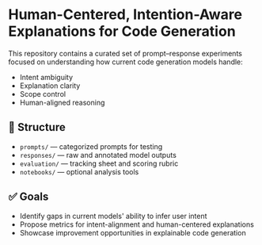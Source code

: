 # Human-Centered, Intention-Aware Explanations for Code Generation

This repository contains a curated set of prompt–response experiments focused on understanding how current code generation models handle:

- Intent ambiguity
- Explanation clarity
- Scope control
- Human-aligned reasoning

## 📁 Structure
- `prompts/` — categorized prompts for testing
- `responses/` — raw and annotated model outputs
- `evaluation/` — tracking sheet and scoring rubric
- `notebooks/` — optional analysis tools

## ✅ Goals
- Identify gaps in current models' ability to infer user intent
- Propose metrics for intent-alignment and human-centered explanations
- Showcase improvement opportunities in explainable code generation

